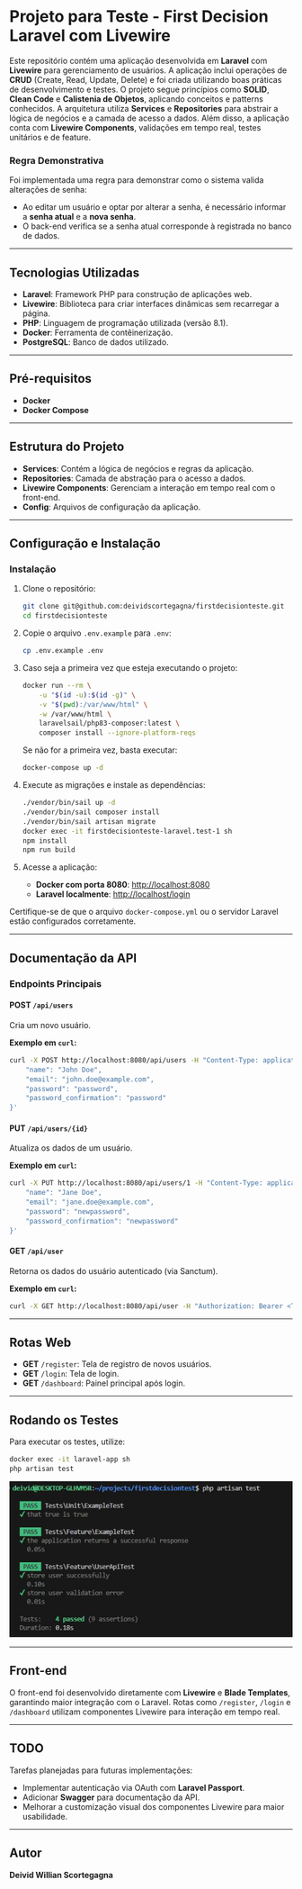 
# Projeto para Teste - First Decision Laravel com Livewire

Este repositório contém uma aplicação desenvolvida em **Laravel** com **Livewire** para gerenciamento de usuários. A aplicação inclui operações de **CRUD** (Create, Read, Update, Delete) e foi criada utilizando boas práticas de desenvolvimento e testes. O projeto segue princípios como **SOLID**, **Clean Code** e **Calistenia de Objetos**, aplicando conceitos e patterns conhecidos. A arquitetura utiliza **Services** e **Repositories** para abstrair a lógica de negócios e a camada de acesso a dados. Além disso, a aplicação conta com **Livewire Components**, validações em tempo real, testes unitários e de feature.

### Regra Demonstrativa

Foi implementada uma regra para demonstrar como o sistema valida alterações de senha: 
- Ao editar um usuário e optar por alterar a senha, é necessário informar a **senha atual** e a **nova senha**.
- O back-end verifica se a senha atual corresponde à registrada no banco de dados.

---

## Tecnologias Utilizadas

- **Laravel**: Framework PHP para construção de aplicações web.
- **Livewire**: Biblioteca para criar interfaces dinâmicas sem recarregar a página.
- **PHP**: Linguagem de programação utilizada (versão 8.1).
- **Docker**: Ferramenta de contêinerização.
- **PostgreSQL**: Banco de dados utilizado.

---

## Pré-requisitos

- **Docker**
- **Docker Compose**

---

## Estrutura do Projeto

- **Services**: Contém a lógica de negócios e regras da aplicação.
- **Repositories**: Camada de abstração para o acesso a dados.
- **Livewire Components**: Gerenciam a interação em tempo real com o front-end.
- **Config**: Arquivos de configuração da aplicação.

---

## Configuração e Instalação

### Instalação

1. Clone o repositório: 
   ```bash
   git clone git@github.com:deividscortegagna/firstdecisionteste.git
   cd firstdecisionteste
   ```

2. Copie o arquivo `.env.example` para `.env`: 
   ```bash
   cp .env.example .env
   ```

3. Caso seja a primeira vez que esteja executando o projeto:
   ```bash
   docker run --rm \
       -u "$(id -u):$(id -g)" \
       -v "$(pwd):/var/www/html" \
       -w /var/www/html \
       laravelsail/php83-composer:latest \
       composer install --ignore-platform-reqs
   ```

   Se não for a primeira vez, basta executar:
   ```bash
   docker-compose up -d
   ```

4. Execute as migrações e instale as dependências:
   ```bash
   ./vendor/bin/sail up -d
   ./vendor/bin/sail composer install
   ./vendor/bin/sail artisan migrate
   docker exec -it firstdecisionteste-laravel.test-1 sh
   npm install
   npm run build
   ```

5. Acesse a aplicação: 
   - **Docker com porta 8080**: [http://localhost:8080](http://localhost:8080)
   - **Laravel localmente**: [http://localhost/login](http://localhost/login)

Certifique-se de que o arquivo `docker-compose.yml` ou o servidor Laravel estão configurados corretamente.

---

## Documentação da API

### Endpoints Principais

#### POST `/api/users`

Cria um novo usuário.

**Exemplo em `curl`:**
```bash
curl -X POST http://localhost:8080/api/users -H "Content-Type: application/json" -d '{
    "name": "John Doe",
    "email": "john.doe@example.com",
    "password": "password",
    "password_confirmation": "password"
}'
```

#### PUT `/api/users/{id}`

Atualiza os dados de um usuário.

**Exemplo em `curl`:**
```bash
curl -X PUT http://localhost:8080/api/users/1 -H "Content-Type: application/json" -d '{
    "name": "Jane Doe",
    "email": "jane.doe@example.com",
    "password": "newpassword",
    "password_confirmation": "newpassword"
}'
```

#### GET `/api/user`

Retorna os dados do usuário autenticado (via Sanctum).

**Exemplo em `curl`:**
```bash
curl -X GET http://localhost:8080/api/user -H "Authorization: Bearer <TOKEN>"
```

---

## Rotas Web

- **GET** `/register`: Tela de registro de novos usuários.
- **GET** `/login`: Tela de login.
- **GET** `/dashboard`: Painel principal após login.

---

## Rodando os Testes

Para executar os testes, utilize:
```bash
docker exec -it laravel-app sh
php artisan test
```

![Executando os Testes](public/images/test.JPG)

---

## Front-end

O front-end foi desenvolvido diretamente com **Livewire** e **Blade Templates**, garantindo maior integração com o Laravel. Rotas como `/register`, `/login` e `/dashboard` utilizam componentes Livewire para interação em tempo real.

---

## TODO

Tarefas planejadas para futuras implementações:
- Implementar autenticação via OAuth com **Laravel Passport**.
- Adicionar **Swagger** para documentação da API.
- Melhorar a customização visual dos componentes Livewire para maior usabilidade.

---

## Autor

**Deivid Willian Scortegagna**
